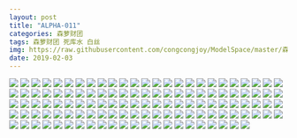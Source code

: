 ```yaml
---
layout: post
title: "ALPHA-011"
categories: 森萝财团
tags: 森萝财团 死库水 白丝
img: https://raw.githubusercontent.com/congcongjoy/ModelSpace/master/森萝财团/ALPHA/ALPHA-011/honghuatu.net(1).JPG
date: 2019-02-03
---
```



![](https://raw.githubusercontent.com/congcongjoy/ModelSpace/master/森萝财团/ALPHA/ALPHA-011/honghuatu.net(1).JPG)
![](https://raw.githubusercontent.com/congcongjoy/ModelSpace/master/森萝财团/ALPHA/ALPHA-011/honghuatu.net(2).JPG)
![](https://raw.githubusercontent.com/congcongjoy/ModelSpace/master/森萝财团/ALPHA/ALPHA-011/honghuatu.net(3).JPG)
![](https://raw.githubusercontent.com/congcongjoy/ModelSpace/master/森萝财团/ALPHA/ALPHA-011/honghuatu.net(4).JPG)
![](https://raw.githubusercontent.com/congcongjoy/ModelSpace/master/森萝财团/ALPHA/ALPHA-011/honghuatu.net(5).JPG)
![](https://raw.githubusercontent.com/congcongjoy/ModelSpace/master/森萝财团/ALPHA/ALPHA-011/honghuatu.net(6).JPG)
![](https://raw.githubusercontent.com/congcongjoy/ModelSpace/master/森萝财团/ALPHA/ALPHA-011/honghuatu.net(7).JPG)
![](https://raw.githubusercontent.com/congcongjoy/ModelSpace/master/森萝财团/ALPHA/ALPHA-011/honghuatu.net(8).JPG)
![](https://raw.githubusercontent.com/congcongjoy/ModelSpace/master/森萝财团/ALPHA/ALPHA-011/honghuatu.net(9).JPG)
![](https://raw.githubusercontent.com/congcongjoy/ModelSpace/master/森萝财团/ALPHA/ALPHA-011/honghuatu.net(10).JPG)
![](https://raw.githubusercontent.com/congcongjoy/ModelSpace/master/森萝财团/ALPHA/ALPHA-011/honghuatu.net(11).JPG)
![](https://raw.githubusercontent.com/congcongjoy/ModelSpace/master/森萝财团/ALPHA/ALPHA-011/honghuatu.net(12).JPG)
![](https://raw.githubusercontent.com/congcongjoy/ModelSpace/master/森萝财团/ALPHA/ALPHA-011/honghuatu.net(13).JPG)
![](https://raw.githubusercontent.com/congcongjoy/ModelSpace/master/森萝财团/ALPHA/ALPHA-011/honghuatu.net(14).JPG)
![](https://raw.githubusercontent.com/congcongjoy/ModelSpace/master/森萝财团/ALPHA/ALPHA-011/honghuatu.net(15).JPG)
![](https://raw.githubusercontent.com/congcongjoy/ModelSpace/master/森萝财团/ALPHA/ALPHA-011/honghuatu.net(16).JPG)
![](https://raw.githubusercontent.com/congcongjoy/ModelSpace/master/森萝财团/ALPHA/ALPHA-011/honghuatu.net(17).JPG)
![](https://raw.githubusercontent.com/congcongjoy/ModelSpace/master/森萝财团/ALPHA/ALPHA-011/honghuatu.net(18).JPG)
![](https://raw.githubusercontent.com/congcongjoy/ModelSpace/master/森萝财团/ALPHA/ALPHA-011/honghuatu.net(19).JPG)
![](https://raw.githubusercontent.com/congcongjoy/ModelSpace/master/森萝财团/ALPHA/ALPHA-011/honghuatu.net(20).JPG)
![](https://raw.githubusercontent.com/congcongjoy/ModelSpace/master/森萝财团/ALPHA/ALPHA-011/honghuatu.net(21).JPG)
![](https://raw.githubusercontent.com/congcongjoy/ModelSpace/master/森萝财团/ALPHA/ALPHA-011/honghuatu.net(22).JPG)
![](https://raw.githubusercontent.com/congcongjoy/ModelSpace/master/森萝财团/ALPHA/ALPHA-011/honghuatu.net(23).JPG)
![](https://raw.githubusercontent.com/congcongjoy/ModelSpace/master/森萝财团/ALPHA/ALPHA-011/honghuatu.net(24).JPG)
![](https://raw.githubusercontent.com/congcongjoy/ModelSpace/master/森萝财团/ALPHA/ALPHA-011/honghuatu.net(25).JPG)
![](https://raw.githubusercontent.com/congcongjoy/ModelSpace/master/森萝财团/ALPHA/ALPHA-011/honghuatu.net(26).JPG)
![](https://raw.githubusercontent.com/congcongjoy/ModelSpace/master/森萝财团/ALPHA/ALPHA-011/honghuatu.net(27).JPG)
![](https://raw.githubusercontent.com/congcongjoy/ModelSpace/master/森萝财团/ALPHA/ALPHA-011/honghuatu.net(28).JPG)
![](https://raw.githubusercontent.com/congcongjoy/ModelSpace/master/森萝财团/ALPHA/ALPHA-011/honghuatu.net(29).JPG)
![](https://raw.githubusercontent.com/congcongjoy/ModelSpace/master/森萝财团/ALPHA/ALPHA-011/honghuatu.net(30).JPG)
![](https://raw.githubusercontent.com/congcongjoy/ModelSpace/master/森萝财团/ALPHA/ALPHA-011/honghuatu.net(31).JPG)
![](https://raw.githubusercontent.com/congcongjoy/ModelSpace/master/森萝财团/ALPHA/ALPHA-011/honghuatu.net(32).JPG)
![](https://raw.githubusercontent.com/congcongjoy/ModelSpace/master/森萝财团/ALPHA/ALPHA-011/honghuatu.net(33).JPG)
![](https://raw.githubusercontent.com/congcongjoy/ModelSpace/master/森萝财团/ALPHA/ALPHA-011/honghuatu.net(34).JPG)
![](https://raw.githubusercontent.com/congcongjoy/ModelSpace/master/森萝财团/ALPHA/ALPHA-011/honghuatu.net(35).JPG)
![](https://raw.githubusercontent.com/congcongjoy/ModelSpace/master/森萝财团/ALPHA/ALPHA-011/honghuatu.net(36).JPG)
![](https://raw.githubusercontent.com/congcongjoy/ModelSpace/master/森萝财团/ALPHA/ALPHA-011/honghuatu.net(37).JPG)
![](https://raw.githubusercontent.com/congcongjoy/ModelSpace/master/森萝财团/ALPHA/ALPHA-011/honghuatu.net(38).JPG)
![](https://raw.githubusercontent.com/congcongjoy/ModelSpace/master/森萝财团/ALPHA/ALPHA-011/honghuatu.net(39).JPG)
![](https://raw.githubusercontent.com/congcongjoy/ModelSpace/master/森萝财团/ALPHA/ALPHA-011/honghuatu.net(40).JPG)
![](https://raw.githubusercontent.com/congcongjoy/ModelSpace/master/森萝财团/ALPHA/ALPHA-011/honghuatu.net(41).JPG)
![](https://raw.githubusercontent.com/congcongjoy/ModelSpace/master/森萝财团/ALPHA/ALPHA-011/honghuatu.net(42).JPG)
![](https://raw.githubusercontent.com/congcongjoy/ModelSpace/master/森萝财团/ALPHA/ALPHA-011/honghuatu.net(43).JPG)
![](https://raw.githubusercontent.com/congcongjoy/ModelSpace/master/森萝财团/ALPHA/ALPHA-011/honghuatu.net(44).JPG)
![](https://raw.githubusercontent.com/congcongjoy/ModelSpace/master/森萝财团/ALPHA/ALPHA-011/honghuatu.net(45).JPG)
![](https://raw.githubusercontent.com/congcongjoy/ModelSpace/master/森萝财团/ALPHA/ALPHA-011/honghuatu.net(46).JPG)
![](https://raw.githubusercontent.com/congcongjoy/ModelSpace/master/森萝财团/ALPHA/ALPHA-011/honghuatu.net(47).JPG)
![](https://raw.githubusercontent.com/congcongjoy/ModelSpace/master/森萝财团/ALPHA/ALPHA-011/honghuatu.net(48).JPG)
![](https://raw.githubusercontent.com/congcongjoy/ModelSpace/master/森萝财团/ALPHA/ALPHA-011/honghuatu.net(49).JPG)
![](https://raw.githubusercontent.com/congcongjoy/ModelSpace/master/森萝财团/ALPHA/ALPHA-011/honghuatu.net(50).JPG)
![](https://raw.githubusercontent.com/congcongjoy/ModelSpace/master/森萝财团/ALPHA/ALPHA-011/honghuatu.net(51).JPG)
![](https://raw.githubusercontent.com/congcongjoy/ModelSpace/master/森萝财团/ALPHA/ALPHA-011/honghuatu.net(52).JPG)
![](https://raw.githubusercontent.com/congcongjoy/ModelSpace/master/森萝财团/ALPHA/ALPHA-011/honghuatu.net(53).JPG)
![](https://raw.githubusercontent.com/congcongjoy/ModelSpace/master/森萝财团/ALPHA/ALPHA-011/honghuatu.net(54).JPG)
![](https://raw.githubusercontent.com/congcongjoy/ModelSpace/master/森萝财团/ALPHA/ALPHA-011/honghuatu.net(55).JPG)
![](https://raw.githubusercontent.com/congcongjoy/ModelSpace/master/森萝财团/ALPHA/ALPHA-011/honghuatu.net(56).JPG)
![](https://raw.githubusercontent.com/congcongjoy/ModelSpace/master/森萝财团/ALPHA/ALPHA-011/honghuatu.net(57).JPG)
![](https://raw.githubusercontent.com/congcongjoy/ModelSpace/master/森萝财团/ALPHA/ALPHA-011/honghuatu.net(58).JPG)
![](https://raw.githubusercontent.com/congcongjoy/ModelSpace/master/森萝财团/ALPHA/ALPHA-011/honghuatu.net(59).JPG)
![](https://raw.githubusercontent.com/congcongjoy/ModelSpace/master/森萝财团/ALPHA/ALPHA-011/honghuatu.net(60).JPG)
![](https://raw.githubusercontent.com/congcongjoy/ModelSpace/master/森萝财团/ALPHA/ALPHA-011/honghuatu.net(61).JPG)
![](https://raw.githubusercontent.com/congcongjoy/ModelSpace/master/森萝财团/ALPHA/ALPHA-011/honghuatu.net(62).JPG)
![](https://raw.githubusercontent.com/congcongjoy/ModelSpace/master/森萝财团/ALPHA/ALPHA-011/honghuatu.net(63).JPG)
![](https://raw.githubusercontent.com/congcongjoy/ModelSpace/master/森萝财团/ALPHA/ALPHA-011/honghuatu.net(64).JPG)
![](https://raw.githubusercontent.com/congcongjoy/ModelSpace/master/森萝财团/ALPHA/ALPHA-011/honghuatu.net(65).JPG)
![](https://raw.githubusercontent.com/congcongjoy/ModelSpace/master/森萝财团/ALPHA/ALPHA-011/honghuatu.net(66).JPG)
![](https://raw.githubusercontent.com/congcongjoy/ModelSpace/master/森萝财团/ALPHA/ALPHA-011/honghuatu.net(67).JPG)
![](https://raw.githubusercontent.com/congcongjoy/ModelSpace/master/森萝财团/ALPHA/ALPHA-011/honghuatu.net(68).JPG)
![](https://raw.githubusercontent.com/congcongjoy/ModelSpace/master/森萝财团/ALPHA/ALPHA-011/honghuatu.net(69).JPG)
![](https://raw.githubusercontent.com/congcongjoy/ModelSpace/master/森萝财团/ALPHA/ALPHA-011/honghuatu.net(70).JPG)
![](https://raw.githubusercontent.com/congcongjoy/ModelSpace/master/森萝财团/ALPHA/ALPHA-011/honghuatu.net(71).JPG)
![](https://raw.githubusercontent.com/congcongjoy/ModelSpace/master/森萝财团/ALPHA/ALPHA-011/honghuatu.net(72).JPG)
![](https://raw.githubusercontent.com/congcongjoy/ModelSpace/master/森萝财团/ALPHA/ALPHA-011/honghuatu.net(73).JPG)
![](https://raw.githubusercontent.com/congcongjoy/ModelSpace/master/森萝财团/ALPHA/ALPHA-011/honghuatu.net(74).JPG)
![](https://raw.githubusercontent.com/congcongjoy/ModelSpace/master/森萝财团/ALPHA/ALPHA-011/honghuatu.net(75).JPG)
![](https://raw.githubusercontent.com/congcongjoy/ModelSpace/master/森萝财团/ALPHA/ALPHA-011/honghuatu.net(76).JPG)
![](https://raw.githubusercontent.com/congcongjoy/ModelSpace/master/森萝财团/ALPHA/ALPHA-011/honghuatu.net(77).JPG)
![](https://raw.githubusercontent.com/congcongjoy/ModelSpace/master/森萝财团/ALPHA/ALPHA-011/honghuatu.net(78).JPG)
![](https://raw.githubusercontent.com/congcongjoy/ModelSpace/master/森萝财团/ALPHA/ALPHA-011/honghuatu.net(79).JPG)
![](https://raw.githubusercontent.com/congcongjoy/ModelSpace/master/森萝财团/ALPHA/ALPHA-011/honghuatu.net(80).JPG)
![](https://raw.githubusercontent.com/congcongjoy/ModelSpace/master/森萝财团/ALPHA/ALPHA-011/honghuatu.net(81).JPG)
![](https://raw.githubusercontent.com/congcongjoy/ModelSpace/master/森萝财团/ALPHA/ALPHA-011/honghuatu.net(82).JPG)
![](https://raw.githubusercontent.com/congcongjoy/ModelSpace/master/森萝财团/ALPHA/ALPHA-011/honghuatu.net(83).JPG)
![](https://raw.githubusercontent.com/congcongjoy/ModelSpace/master/森萝财团/ALPHA/ALPHA-011/honghuatu.net(84).JPG)
![](https://raw.githubusercontent.com/congcongjoy/ModelSpace/master/森萝财团/ALPHA/ALPHA-011/honghuatu.net(85).JPG)
![](https://raw.githubusercontent.com/congcongjoy/ModelSpace/master/森萝财团/ALPHA/ALPHA-011/honghuatu.net(86).JPG)
![](https://raw.githubusercontent.com/congcongjoy/ModelSpace/master/森萝财团/ALPHA/ALPHA-011/honghuatu.net(87).JPG)
![](https://raw.githubusercontent.com/congcongjoy/ModelSpace/master/森萝财团/ALPHA/ALPHA-011/honghuatu.net(88).JPG)
![](https://raw.githubusercontent.com/congcongjoy/ModelSpace/master/森萝财团/ALPHA/ALPHA-011/honghuatu.net(89).JPG)
![](https://raw.githubusercontent.com/congcongjoy/ModelSpace/master/森萝财团/ALPHA/ALPHA-011/honghuatu.net(90).JPG)
![](https://raw.githubusercontent.com/congcongjoy/ModelSpace/master/森萝财团/ALPHA/ALPHA-011/honghuatu.net(91).JPG)
![](https://raw.githubusercontent.com/congcongjoy/ModelSpace/master/森萝财团/ALPHA/ALPHA-011/honghuatu.net(92).JPG)
![](https://raw.githubusercontent.com/congcongjoy/ModelSpace/master/森萝财团/ALPHA/ALPHA-011/honghuatu.net(93).JPG)
![](https://raw.githubusercontent.com/congcongjoy/ModelSpace/master/森萝财团/ALPHA/ALPHA-011/honghuatu.net(94).JPG)
![](https://raw.githubusercontent.com/congcongjoy/ModelSpace/master/森萝财团/ALPHA/ALPHA-011/honghuatu.net(95).JPG)
![](https://raw.githubusercontent.com/congcongjoy/ModelSpace/master/森萝财团/ALPHA/ALPHA-011/honghuatu.net(96).JPG)
![](https://raw.githubusercontent.com/congcongjoy/ModelSpace/master/森萝财团/ALPHA/ALPHA-011/honghuatu.net(97).JPG)
![](https://raw.githubusercontent.com/congcongjoy/ModelSpace/master/森萝财团/ALPHA/ALPHA-011/honghuatu.net(98).JPG)
![](https://raw.githubusercontent.com/congcongjoy/ModelSpace/master/森萝财团/ALPHA/ALPHA-011/honghuatu.net(99).JPG)
![](https://raw.githubusercontent.com/congcongjoy/ModelSpace/master/森萝财团/ALPHA/ALPHA-011/honghuatu.net(100).JPG)
![](https://raw.githubusercontent.com/congcongjoy/ModelSpace/master/森萝财团/ALPHA/ALPHA-011/honghuatu.net(101).JPG)
![](https://raw.githubusercontent.com/congcongjoy/ModelSpace/master/森萝财团/ALPHA/ALPHA-011/honghuatu.net(102).JPG)
![](https://raw.githubusercontent.com/congcongjoy/ModelSpace/master/森萝财团/ALPHA/ALPHA-011/honghuatu.net(103).JPG)
![](https://raw.githubusercontent.com/congcongjoy/ModelSpace/master/森萝财团/ALPHA/ALPHA-011/honghuatu.net(104).JPG)
![](https://raw.githubusercontent.com/congcongjoy/ModelSpace/master/森萝财团/ALPHA/ALPHA-011/honghuatu.net(105).JPG)
![](https://raw.githubusercontent.com/congcongjoy/ModelSpace/master/森萝财团/ALPHA/ALPHA-011/honghuatu.net(106).JPG)
![](https://raw.githubusercontent.com/congcongjoy/ModelSpace/master/森萝财团/ALPHA/ALPHA-011/honghuatu.net(107).JPG)
![](https://raw.githubusercontent.com/congcongjoy/ModelSpace/master/森萝财团/ALPHA/ALPHA-011/honghuatu.net(108).JPG)
![](https://raw.githubusercontent.com/congcongjoy/ModelSpace/master/森萝财团/ALPHA/ALPHA-011/honghuatu.net(109).JPG)
![](https://raw.githubusercontent.com/congcongjoy/ModelSpace/master/森萝财团/ALPHA/ALPHA-011/honghuatu.net(110).JPG)
![](https://raw.githubusercontent.com/congcongjoy/ModelSpace/master/森萝财团/ALPHA/ALPHA-011/honghuatu.net(111).JPG)
![](https://raw.githubusercontent.com/congcongjoy/ModelSpace/master/森萝财团/ALPHA/ALPHA-011/honghuatu.net(112).JPG)
![](https://raw.githubusercontent.com/congcongjoy/ModelSpace/master/森萝财团/ALPHA/ALPHA-011/honghuatu.net(113).JPG)
![](https://raw.githubusercontent.com/congcongjoy/ModelSpace/master/森萝财团/ALPHA/ALPHA-011/honghuatu.net(114).JPG)
![](https://raw.githubusercontent.com/congcongjoy/ModelSpace/master/森萝财团/ALPHA/ALPHA-011/honghuatu.net(115).JPG)
![](https://raw.githubusercontent.com/congcongjoy/ModelSpace/master/森萝财团/ALPHA/ALPHA-011/honghuatu.net(116).JPG)
![](https://raw.githubusercontent.com/congcongjoy/ModelSpace/master/森萝财团/ALPHA/ALPHA-011/honghuatu.net(117).JPG)
![](https://raw.githubusercontent.com/congcongjoy/ModelSpace/master/森萝财团/ALPHA/ALPHA-011/honghuatu.net(118).JPG)
![](https://raw.githubusercontent.com/congcongjoy/ModelSpace/master/森萝财团/ALPHA/ALPHA-011/honghuatu.net(119).JPG)
![](https://raw.githubusercontent.com/congcongjoy/ModelSpace/master/森萝财团/ALPHA/ALPHA-011/honghuatu.net(120).JPG)
![](https://raw.githubusercontent.com/congcongjoy/ModelSpace/master/森萝财团/ALPHA/ALPHA-011/honghuatu.net(121).JPG)
![](https://raw.githubusercontent.com/congcongjoy/ModelSpace/master/森萝财团/ALPHA/ALPHA-011/honghuatu.net(122).JPG)
